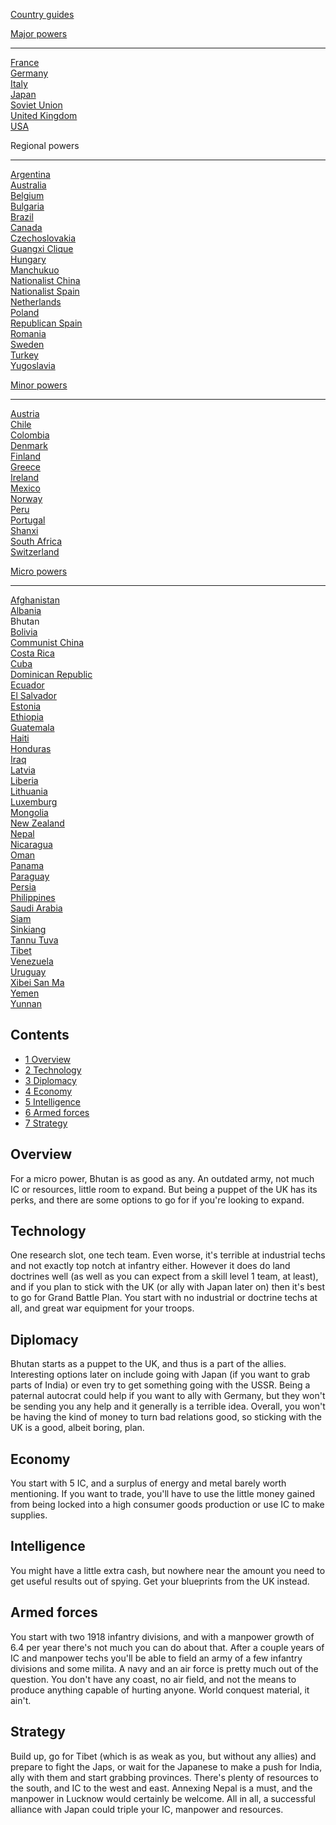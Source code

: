 [Country guides](/wiki/Country_guides "Country guides")

[Major powers](/wiki/Major_power "Major power")

------------------------------------------------------------------------

[France](/wiki/France "France")  
[Germany](/wiki/Germany "Germany")  
[Italy](/wiki/Italy "Italy")  
[Japan](/wiki/Japan "Japan")  
[Soviet Union](/wiki/Soviet_Union "Soviet Union")  
[United Kingdom](/wiki/United_Kingdom "United Kingdom")  
[USA](/wiki/USA "USA")

Regional powers

------------------------------------------------------------------------

[Argentina](/wiki/Argentina "Argentina")  
[Australia](/wiki/Australia "Australia")  
[Belgium](/wiki/Belgium "Belgium")  
[Bulgaria](/wiki/Bulgaria "Bulgaria")  
[Brazil](/wiki/Brazil "Brazil")  
[Canada](/wiki/Canada "Canada")  
[Czechoslovakia](/wiki/Czechoslovakia "Czechoslovakia")  
[Guangxi Clique](/wiki/Guangxi_Clique "Guangxi Clique")  
[Hungary](/wiki/Hungary "Hungary")  
[Manchukuo](/wiki/Manchukuo "Manchukuo")  
[Nationalist China](/wiki/Nationalist_China "Nationalist China")  
[Nationalist Spain](/wiki/Nationalist_Spain "Nationalist Spain")  
[Netherlands](/wiki/Netherlands "Netherlands")  
[Poland](/wiki/Poland "Poland")  
[Republican Spain](/wiki/Republican_Spain "Republican Spain")  
[Romania](/wiki/Romania "Romania")  
[Sweden](/wiki/Sweden "Sweden")  
[Turkey](/wiki/Turkey "Turkey")  
[Yugoslavia](/wiki/Yugoslavia "Yugoslavia")

[Minor powers](/wiki/Minor_power "Minor power")

------------------------------------------------------------------------

[Austria](/wiki/Austria "Austria")  
[Chile](/wiki/index.php?title=Chile&action=edit&redlink=1 "Chile (page does not exist)")  
[Colombia](/wiki/index.php?title=Colombia&action=edit&redlink=1 "Colombia (page does not exist)")  
[Denmark](/wiki/Denmark "Denmark")  
[Finland](/wiki/Finland "Finland")  
[Greece](/wiki/Greece "Greece")  
[Ireland](/wiki/Ireland "Ireland")  
[Mexico](/wiki/Mexico "Mexico")  
[Norway](/wiki/index.php?title=Norway&action=edit&redlink=1 "Norway (page does not exist)")  
[Peru](/wiki/Peru "Peru")  
[Portugal](/wiki/Portugal "Portugal")  
[Shanxi](/wiki/Shanxi "Shanxi")  
[South Africa](/wiki/South_Africa "South Africa")  
[Switzerland](/wiki/Switzerland "Switzerland")

[Micro powers](/wiki/Micro_power "Micro power")

------------------------------------------------------------------------

[Afghanistan](/wiki/Afghanistan "Afghanistan")  
[Albania](/wiki/Albania "Albania")  
Bhutan  
[Bolivia](/wiki/index.php?title=Bolivia&action=edit&redlink=1 "Bolivia (page does not exist)")  
[Communist China](/wiki/Communist_China "Communist China")  
[Costa
Rica](/wiki/index.php?title=Costa_Rica&action=edit&redlink=1 "Costa Rica (page does not exist)")  
[Cuba](/wiki/Cuba "Cuba")  
[Dominican Republic](/wiki/Dominican_Republic "Dominican Republic")  
[Ecuador](/wiki/index.php?title=Ecuador&action=edit&redlink=1 "Ecuador (page does not exist)")  
[El
Salvador](/wiki/index.php?title=El_Salvador&action=edit&redlink=1 "El Salvador (page does not exist)")  
[Estonia](/wiki/Estonia "Estonia")  
[Ethiopia](/wiki/Ethiopia "Ethiopia")  
[Guatemala](/wiki/Guatemala "Guatemala")  
[Haiti](/wiki/index.php?title=Haiti&action=edit&redlink=1 "Haiti (page does not exist)")  
[Honduras](/wiki/index.php?title=Honduras&action=edit&redlink=1 "Honduras (page does not exist)")  
[Iraq](/wiki/Iraq "Iraq")  
[Latvia](/wiki/Latvia "Latvia")  
[Liberia](/wiki/Liberia "Liberia")  
[Lithuania](/wiki/Lithuania "Lithuania")  
[Luxemburg](/wiki/Luxemburg "Luxemburg")  
[Mongolia](/wiki/Mongolia "Mongolia")  
[New Zealand](/wiki/New_Zealand "New Zealand")  
[Nepal](/wiki/index.php?title=Nepal&action=edit&redlink=1 "Nepal (page does not exist)")  
[Nicaragua](/wiki/index.php?title=Nicaragua&action=edit&redlink=1 "Nicaragua (page does not exist)")  
[Oman](/wiki/index.php?title=Oman&action=edit&redlink=1 "Oman (page does not exist)")  
[Panama](/wiki/index.php?title=Panama&action=edit&redlink=1 "Panama (page does not exist)")  
[Paraguay](/wiki/index.php?title=Paraguay&action=edit&redlink=1 "Paraguay (page does not exist)")  
[Persia](/wiki/Persia "Persia")  
[Philippines](/wiki/index.php?title=Philippines&action=edit&redlink=1 "Philippines (page does not exist)")  
[Saudi
Arabia](/wiki/index.php?title=Saudi_Arabia&action=edit&redlink=1 "Saudi Arabia (page does not exist)")  
[Siam](/wiki/Siam "Siam")  
[Sinkiang](/wiki/index.php?title=Sinkiang&action=edit&redlink=1 "Sinkiang (page does not exist)")  
[Tannu Tuva](/wiki/Tannu_Tuva "Tannu Tuva")  
[Tibet](/wiki/index.php?title=Tibet&action=edit&redlink=1 "Tibet (page does not exist)")  
[Venezuela](/wiki/index.php?title=Venezuela&action=edit&redlink=1 "Venezuela (page does not exist)")  
[Uruguay](/wiki/index.php?title=Uruguay&action=edit&redlink=1 "Uruguay (page does not exist)")  
[Xibei San Ma](/wiki/Xibei_San_Ma "Xibei San Ma")  
[Yemen](/wiki/index.php?title=Yemen&action=edit&redlink=1 "Yemen (page does not exist)")  
[Yunnan](/wiki/Yunnan "Yunnan")

## Contents

-   [ 1 Overview ](#Overview)
-   [ 2 Technology ](#Technology)
-   [ 3 Diplomacy ](#Diplomacy)
-   [ 4 Economy ](#Economy)
-   [ 5 Intelligence ](#Intelligence)
-   [ 6 Armed forces ](#Armed_forces)
-   [ 7 Strategy ](#Strategy)

##  Overview 

For a micro power, Bhutan is as good as any. An outdated army, not much
IC or resources, little room to expand. But being a puppet of the UK has
its perks, and there are some options to go for if you're looking to
expand.

##  Technology 

One research slot, one tech team. Even worse, it's terrible at
industrial techs and not exactly top notch at infantry either. However
it does do land doctrines well (as well as you can expect from a skill
level 1 team, at least), and if you plan to stick with the UK (or ally
with Japan later on) then it's best to go for Grand Battle Plan. You
start with no industrial or doctrine techs at all, and great war
equipment for your troops.

##  Diplomacy 

Bhutan starts as a puppet to the UK, and thus is a part of the allies.
Interesting options later on include going with Japan (if you want to
grab parts of India) or even try to get something going with the USSR.
Being a paternal autocrat could help if you want to ally with Germany,
but they won't be sending you any help and it generally is a terrible
idea. Overall, you won't be having the kind of money to turn bad
relations good, so sticking with the UK is a good, albeit boring, plan.

##  Economy 

You start with 5 IC, and a surplus of energy and metal barely worth
mentioning. If you want to trade, you'll have to use the little money
gained from being locked into a high consumer goods production or use IC
to make supplies.

##  Intelligence 

You might have a little extra cash, but nowhere near the amount you need
to get useful results out of spying. Get your blueprints from the UK
instead.

##  Armed forces 

You start with two 1918 infantry divisions, and with a manpower growth
of 6.4 per year there's not much you can do about that. After a couple
years of IC and manpower techs you'll be able to field an army of a few
infantry divisions and some milita. A navy and an air force is pretty
much out of the question. You don't have any coast, no air field, and
not the means to produce anything capable of hurting anyone. World
conquest material, it ain't.

##  Strategy 

Build up, go for Tibet (which is as weak as you, but without any allies)
and prepare to fight the Japs, or wait for the Japanese to make a push
for India, ally with them and start grabbing provinces. There's plenty
of resources to the south, and IC to the west and east. Annexing Nepal
is a must, and the manpower in Lucknow would certainly be welcome. All
in all, a successful alliance with Japan could triple your IC, manpower
and resources.
